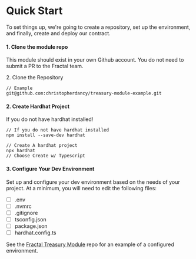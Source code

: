 # Quick Start

To set things up, we're going to create a repository, set up the environment, and finally, create and deploy our contract.

#### 1. Clone the module repo

This module should exist in your own Github account. You do not need to submit a  PR to the Fractal team.

2\. Clone the Repository

```
// Example
git@github.com:christopherdancy/treasury-module-example.git
```

#### 2. Create Hardhat Project

If you do not have hardhat installed!

```
// If you do not have hardhat installed
npm install --save-dev hardhat
```

```
// Create A hardhat project
npx hardhat
// Choose Create w/ Typescript
```

#### 3. Configure Your Dev Environment&#x20;

Set up and configure your dev environment based on the needs of your project. At a minimum, you will need to edit the following files:

* [ ] .env
* [ ] .nvmrc
* [ ] .gitignore
* [ ] tsconfig.json
* [ ] package.json
* [ ] hardhat.config.ts

See the [Fractal Treasury Module](https://github.com/decent-dao/fractal-module-treasury) repo for an example of a configured environment.

